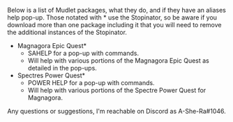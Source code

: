 Below is a list of Mudlet packages, what they do, and if they have an aliases help pop-up. Those notated with * use the Stopinator, so be aware if you download more than one package including it that you will need to remove the additional instances of the Stopinator.

 - Magnagora Epic Quest*
   - SAHELP for a pop-up with commands.
   - Will help with various portions of the Magnagora Epic Quest as detailed in the pop-ups.
 - Spectres Power Quest*
   - POWER HELP for a pop-up with commands.
   - Will help with various portions of the Spectre Power Quest for Magnagora.

Any questions or suggestions, I'm reachable on Discord as A-She-Ra#1046.
